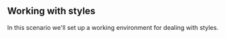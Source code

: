 ## Working with styles

In this scenario we'll set up a working environment for dealing with styles. 
